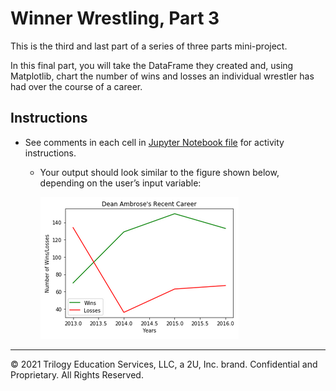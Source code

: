 # Winner Wrestling, Part 3

This is the third and last part of a series of three parts mini-project.

In this final part, you will take the DataFrame they created and, using Matplotlib, chart the number of wins and losses an individual wrestler has had over the course of a career.

## Instructions 

* See comments in each cell in [Jupyter Notebook file](Unsolved/winning_wrestlers.ipynb) for activity instructions.

    * Your output should look similar to the figure shown below, depending on the user’s input variable: 

        ![outcome](Images/10-WinnerWrestle3_Output.png)

- - -

© 2021 Trilogy Education Services, LLC, a 2U, Inc. brand. Confidential and Proprietary. All Rights Reserved.
